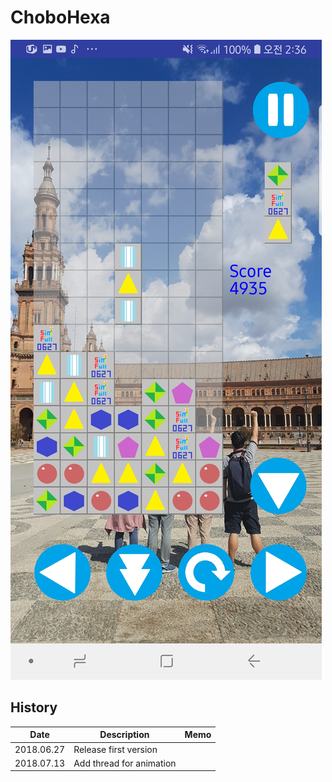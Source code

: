 # ChoboHexa
![screen shot](https://github.com/chobocho/ChoboHexa/blob/master/ux/screenshot.jpg)

## History
Date      |Description                     |Memo
----------|--------------------------------|-----
2018.06.27|Release first version           |
2018.07.13|Add thread for animation        |